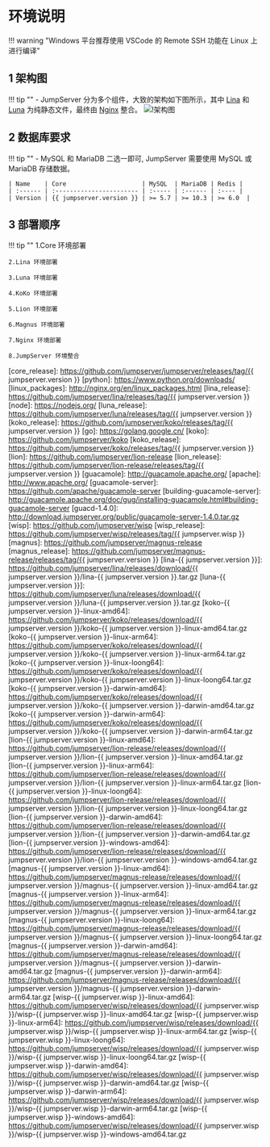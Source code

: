# 环境说明

!!! warning "Windows 平台推荐使用 VSCode 的 Remote SSH 功能在 Linux 上进行编译"

## 1 架构图
!!! tip ""
    - JumpServer 分为多个组件，大致的架构如下图所示，其中 [Lina][lina] 和 [Luna][luna] 为纯静态文件，最终由 [Nginx][nginx] 整合。
![!架构图](../../img/architecture.png)

## 2 数据库要求
!!! tip ""
    - MySQL 和 MariaDB 二选一即可, JumpServer 需要使用 MySQL 或 MariaDB 存储数据。

    | Name    | Core                     | MySQL  | MariaDB | Redis |
    | :------ | :----------------------- | :----- | :------ | :---- |
    | Version | {{ jumpserver.version }} | >= 5.7 | >= 10.3 | >= 6.0  |

## 3 部署顺序
!!! tip ""
    1.Core 环境部署

    2.Lina 环境部署

    3.Luna 环境部署

    4.KoKo 环境部署

    5.Lion 环境部署

    6.Magnus 环境部署

    7.Nginx 环境部署

    8.JumpServer 环境整合


[nginx]: http://nginx.org/
[lina]: https://github.com/jumpserver/lina/
[vue]: https://cn.vuejs.org/
[element_ui]: https://element.eleme.cn/
[luna]: https://github.com/jumpserver/luna/
[angular_cli]: https://github.com/angular/angular-cli
[core]: https://github.com/jumpserver/jumpserver/
[django]: https://docs.djangoproject.com/
[gunicorn]: https://gunicorn.org/
[celery]: https://docs.celeryproject.org/
[flower]: https://github.com/mher/flower/
[daphne]: https://github.com/django/daphne/
[github]: https://github.com/
[core_release]: https://github.com/jumpserver/jumpserver/releases/tag/{{ jumpserver.version }}
[python]: https://www.python.org/downloads/
[linux_packages]: http://nginx.org/en/linux_packages.html
[lina_release]: https://github.com/jumpserver/lina/releases/tag/{{ jumpserver.version }}
[node]: https://nodejs.org/
[luna_release]: https://github.com/jumpserver/luna/releases/tag/{{ jumpserver.version }}
[koko_release]: https://github.com/jumpserver/koko/releases/tag/{{ jumpserver.version }}
[go]: https://golang.google.cn/
[koko]: https://github.com/jumpserver/koko
[koko_release]: https://github.com/jumpserver/koko/releases/tag/{{ jumpserver.version }}
[lion]: https://github.com/jumpserver/lion-release
[lion_release]: https://github.com/jumpserver/lion-release/releases/tag/{{ jumpserver.version }}
[guacamole]: http://guacamole.apache.org/
[apache]: http://www.apache.org/
[guacamole-server]: https://github.com/apache/guacamole-server
[building-guacamole-server]: http://guacamole.apache.org/doc/gug/installing-guacamole.html#building-guacamole-server
[guacd-1.4.0]: http://download.jumpserver.org/public/guacamole-server-1.4.0.tar.gz
[wisp]: https://github.com/jumpserver/wisp
[wisp_release]: https://github.com/jumpserver/wisp/releases/tag/{{ jumpserver.wisp }}
[magnus]: https://github.com/jumpserver/magnus-release
[magnus_release]: https://github.com/jumpserver/magnus-release/releases/tag/{{ jumpserver.version }}
[lina-{{ jumpserver.version }}]: https://github.com/jumpserver/lina/releases/download/{{ jumpserver.version }}/lina-{{ jumpserver.version }}.tar.gz
[luna-{{ jumpserver.version }}]: https://github.com/jumpserver/luna/releases/download/{{ jumpserver.version }}/luna-{{ jumpserver.version }}.tar.gz
[koko-{{ jumpserver.version }}-linux-amd64]: https://github.com/jumpserver/koko/releases/download/{{ jumpserver.version }}/koko-{{ jumpserver.version }}-linux-amd64.tar.gz
[koko-{{ jumpserver.version }}-linux-arm64]: https://github.com/jumpserver/koko/releases/download/{{ jumpserver.version }}/koko-{{ jumpserver.version }}-linux-arm64.tar.gz
[koko-{{ jumpserver.version }}-linux-loong64]: https://github.com/jumpserver/koko/releases/download/{{ jumpserver.version }}/koko-{{ jumpserver.version }}-linux-loong64.tar.gz
[koko-{{ jumpserver.version }}-darwin-amd64]: https://github.com/jumpserver/koko/releases/download/{{ jumpserver.version }}/koko-{{ jumpserver.version }}-darwin-amd64.tar.gz
[koko-{{ jumpserver.version }}-darwin-arm64]: https://github.com/jumpserver/koko/releases/download/{{ jumpserver.version }}/koko-{{ jumpserver.version }}-darwin-arm64.tar.gz
[lion-{{ jumpserver.version }}-linux-amd64]: https://github.com/jumpserver/lion-release/releases/download/{{ jumpserver.version }}/lion-{{ jumpserver.version }}-linux-amd64.tar.gz
[lion-{{ jumpserver.version }}-linux-arm64]: https://github.com/jumpserver/lion-release/releases/download/{{ jumpserver.version }}/lion-{{ jumpserver.version }}-linux-arm64.tar.gz
[lion-{{ jumpserver.version }}-linux-loong64]: https://github.com/jumpserver/lion-release/releases/download/{{ jumpserver.version }}/lion-{{ jumpserver.version }}-linux-loong64.tar.gz
[lion-{{ jumpserver.version }}-darwin-amd64]: https://github.com/jumpserver/lion-release/releases/download/{{ jumpserver.version }}/lion-{{ jumpserver.version }}-darwin-amd64.tar.gz
[lion-{{ jumpserver.version }}-windows-amd64]: https://github.com/jumpserver/lion-release/releases/download/{{ jumpserver.version }}/lion-{{ jumpserver.version }}-windows-amd64.tar.gz
[magnus-{{ jumpserver.version }}-linux-amd64]: https://github.com/jumpserver/magnus-release/releases/download/{{ jumpserver.version }}/magnus-{{ jumpserver.version }}-linux-amd64.tar.gz
[magnus-{{ jumpserver.version }}-linux-arm64]: https://github.com/jumpserver/magnus-release/releases/download/{{ jumpserver.version }}/magnus-{{ jumpserver.version }}-linux-arm64.tar.gz
[magnus-{{ jumpserver.version }}-linux-loong64]: https://github.com/jumpserver/magnus-release/releases/download/{{ jumpserver.version }}/magnus-{{ jumpserver.version }}-linux-loong64.tar.gz
[magnus-{{ jumpserver.version }}-darwin-amd64]: https://github.com/jumpserver/magnus-release/releases/download/{{ jumpserver.version }}/magnus-{{ jumpserver.version }}-darwin-amd64.tar.gz
[magnus-{{ jumpserver.version }}-darwin-arm64]: https://github.com/jumpserver/magnus-release/releases/download/{{ jumpserver.version }}/magnus-{{ jumpserver.version }}-darwin-arm64.tar.gz
[wisp-{{ jumpserver.wisp }}-linux-amd64]: https://github.com/jumpserver/wisp/releases/download/{{ jumpserver.wisp }}/wisp-{{ jumpserver.wisp }}-linux-amd64.tar.gz
[wisp-{{ jumpserver.wisp }}-linux-arm64]: https://github.com/jumpserver/wisp/releases/download/{{ jumpserver.wisp }}/wisp-{{ jumpserver.wisp }}-linux-arm64.tar.gz
[wisp-{{ jumpserver.wisp }}-linux-loong64]: https://github.com/jumpserver/wisp/releases/download/{{ jumpserver.wisp }}/wisp-{{ jumpserver.wisp }}-linux-loong64.tar.gz
[wisp-{{ jumpserver.wisp }}-darwin-amd64]: https://github.com/jumpserver/wisp/releases/download/{{ jumpserver.wisp }}/wisp-{{ jumpserver.wisp }}-darwin-amd64.tar.gz
[wisp-{{ jumpserver.wisp }}-darwin-arm64]: https://github.com/jumpserver/wisp/releases/download/{{ jumpserver.wisp }}/wisp-{{ jumpserver.wisp }}-darwin-arm64.tar.gz
[wisp-{{ jumpserver.wisp }}-windows-amd64]: https://github.com/jumpserver/wisp/releases/download/{{ jumpserver.wisp }}/wisp-{{ jumpserver.wisp }}-windows-amd64.tar.gz